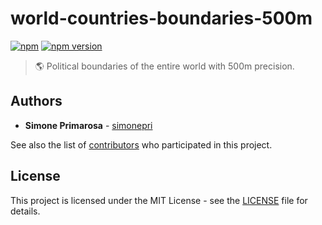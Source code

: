 # world-countries-boundaries-500m
[![npm](https://img.shields.io/npm/dm/world-countries-boundaries-500m.svg)](https://www.npmjs.com/package/world-countries-boundaries-500m) [![npm version](https://img.shields.io/npm/v/world-countries-boundaries-500m.svg)](https://www.npmjs.com/package/world-countries-boundaries-500m)
> 🌎 Political boundaries of the entire world with 500m precision.

## Authors
* **Simone Primarosa** - [simonepri](https://github.com/simonepri)

See also the list of [contributors](https://github.com/busrapidohq/world-countries-boundaries/contributors) who participated in this project.

## License
This project is licensed under the MIT License - see the [LICENSE](LICENSE) file for details.
